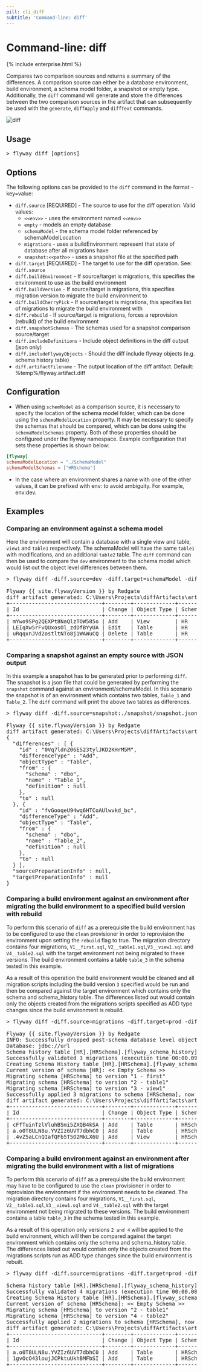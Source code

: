```yaml
---
pill: cli_diff
subtitle: 'Command-line: diff'
---
```


# Command-line: diff

{% include enterprise.html %}

Compares two comparison sources and returns a summary of the differences. A comparison source can either be a database
environment, build environment, a schema model folder, a snapshot or empty type.
Additionally, the `diff` command will generate and store the differences between the two comparison sources in the artifact
that can subsequently be used with the `generate`, `diffApply` and `diffText` commands.

<img src="assets/command-diff.png" alt="diff">

## Usage

<pre class="console"><span>&gt;</span> flyway diff [options]</pre>

## Options

The following options can be provided to the `diff` command in the format -key=value:

- `diff.source` [REQUIRED] - The source to use for the diff operation. Valid values:
    - `<<env>>` - uses the environment named `<<env>>`
    - `empty` - models an empty database
    - `schemaModel` - the schema model folder referenced by schemaModelLocation
    - `migrations` - uses a buildEnvironment represent that state of database after all migrations have
    - `snapshot:<<path>>` - uses a snapshot file at the specified path
- `diff.target` [REQUIRED] - The target to use for the diff operation. See: `diff.source`
- `diff.buildEnvironment` - If source/target is migrations, this specifies the environment to use as the build
  environment
- `diff.buildVersion` - If source/target is migrations, this specifies migration version to migrate the build
  environment to
- `diff.buildCherryPick` - If source/target is migrations, this specifies list of migrations to migrate the build
  environment with
- `diff.rebuild` - If source/target is migrations, forces a reprovision (rebuild) of the build environment
- `diff.snapshotSchemas` - The schemas used for a snapshot comparison source/target
- `diff.includeDefinitions` - Include object definitions in the diff output (json only)
- `diff.includeFlywayObjects` - Should the diff include flyway objects (e.g. schema history table)
- `diff.artifactFilename` - The output location of the diff artifact. Default: %temp%/flyway.artifact.diff

## Configuration

- When using `schemModel` as a comparison source, it is necessary to specify the location of the schema model folder,
  which can be done using the `schemaModelLocation` property.
  It may be necessary to specify the schemas that should be compared, which can be done using the `schemaModelSchemas`
  property. Both of these properties should be configured under the flyway namespace.
  Example configuration that sets these properties is shown below:

```toml
[flyway]
schemaModelLocation = "./SchemaModel"
schemaModelSchemas = ["HRSchema"]
```

- In the case where an environment shares a name with one of the other values, it can be prefixed with env: to avoid
  ambiguity. For example, env:dev.

## Examples

### Comparing an environment against a schema model

Here the environment will contain a database with a single view and table, `view1` and `table1` respectively. The
schemaModel will have the same `table1` with modifications, and an additional `table2` table.
The `diff` command can then be used to compare the `dev` environment to the schema model which would list out the object
level differences between them.
<pre class="console">&gt; flyway diff -diff.source=dev -diff.target=schemaModel -diff.artifactFilename=.\diffArtifacts\artifact

Flyway {{ site.flywayVersion }} by Redgate
diff artifact generated: C:\Users\Projects\diffArtifacts\artifact
+-----------------------------+--------+-------------+--------+----------------+
| Id                          | Change | Object Type | Schema | Name           |
+-----------------------------+--------+-------------+--------+----------------+
| mYwo9SPg2QEXPt8NaQlzTOW585o | Add    | View        | HR     | view1          |
| LEIqXw5rFvQUxosOl_zdDfBYyUA | Edit   | Table       | HR     | table1         |
| uRqqxnJVd2ostltNTo8j1WAWuCQ | Delete | Table       | HR     | table2         |
+-----------------------------+--------+-------------+--------+----------------+
</pre>

### Comparing a snapshot against an empty source with JSON output

In this example a snapshot has to be generated prior to performing `diff`. The snapshot is a json file that could be
generated by performing the `snapshot` command against an environment/schemaModel. In this scenario the snapshot is of
an environment which contains two tables, `Table_1` and `Table_2`.
The `diff` command will print the above two tables as differences.
<pre class="console">&gt; flyway diff -diff.source=snapshot:./snapshot/snapshot.json -diff.target=empty -diff.artifactFilename=.\diffArtifacts\artifact -outputType=json

Flyway {{ site.flywayVersion }} by Redgate
diff artifact generated: C:\Users\Projects\diffArtifacts\artifact
{
  "differences" : [ {
    "id" : "0Vq7ldnZ06ES23tylJKD2KHrM5M",
    "differenceType" : "Add",
    "objectType" : "Table",
    "from" : {
      "schema" : "dbo",
      "name" : "Table_1",
      "definition" : null
    },
    "to" : null
  }, {
    "id" : "fvGooqeU94wq6HTCoAUlwvkd_bc",
    "differenceType" : "Add",
    "objectType" : "Table",
    "from" : {
      "schema" : "dbo",
      "name" : "Table_2",
      "definition" : null
    },
    "to" : null
  } ],
  "sourcePreparationInfo" : null,
  "targetPreparationInfo" : null
}
</pre>

### Comparing a build environment against an environment after migrating the build environment to a specified build version with rebuild

To perform this scenario of `diff` as a prerequisite the build environment has to be configured to use
the `clean` provisioner in order to reprovision the environment upon setting the `rebuild` flag to true. The migration
directory contains four migrations, `V1__first.sql`, `V2__table1.sql`,`V3__view1.sql` and `V4__table2.sql` with the
target environment not being migrated to these versions. The build environment contains a table `table_3` in the schema tested in this example.

As a result of this operation the build environment would be cleaned and all migration scripts including the build
version `3` specified would be run and then be compared against the target environment which contains only the schema and schema_history table. The
differences listed out would contain only the objects created from the migrations scripts specified as ADD type changes since the build environment is rebuild.

<pre class="console">&gt; flyway diff -diff.source=migrations -diff.target=prod -diff.buildEnvironment="build" -diff.buildVersion="3" -diff.rebuild=true -diff.artifactFilename=.\diffArtifacts\artifact

Flyway {{ site.flywayVersion }} by Redgate
INFO: Successfully dropped post-schema database level objects (execution time 00:00.059s)
Database: jdbc://url
Schema history table [HR].[HRSchema].[flyway_schema_history] does not exist yet
Successfully validated 3 migrations (execution time 00:00.099s)
Creating Schema History table [HR].[HRSchema].[flyway_schema_history] ...
Current version of schema [HR]: << Empty Schema >>
Migrating schema [HRSchema] to version "1 - first"
Migrating schema [HRSchema] to version "2 - table1"
Migrating schema [HRSchema] to version "3 - view1"
Successfully applied 3 migrations to schema [HRSchema], now at version v3 (execution time 00:00.228s)
diff artifact generated: C:\Users\Projects\diffArtifacts\artifact
+-----------------------------+--------+-------------+----------+-----------+
| Id                          | Change | Object Type | Schema   | Name      |
+-----------------------------+--------+-------------+----------+-----------+
| cFfTuinTzlVluhBSmi5ZXQB4kSA | Add    | Table       | HRSchema | allTables |
| a.o0T8ULN8u.YVZIz6UVT7dbhC0 | Add    | Table       | HRSchema | table_1   |
| .4vZ5aLCnQIafQFb5T5O2MkLX6U | Add    | View        | HRSchema | view_1    |
+-----------------------------+--------+-------------+----------+-----------+
</pre>

### Comparing a build environment against an environment after migrating the build environment with a list of migrations

To perform this scenario of `diff` as a prerequisite the build environment may have to be configured to use
the `clean` provisioner in order to reprovision the environment if the environment needs to be cleaned. The migration
directory contains four migrations, `V1__first.sql`, `V2__table1.sql`,`V3__view1.sql` and `V4__table2.sql` with the target
environment not being migrated to these versions. The build environment contains a table `table_3` in the schema tested in this example.

As a result of this operation only versions `2 and 4` will be applied to the build environment, which will
then be compared against the target environment which contains only the schema and schema_history table. The differences listed out would
contain only the objects created from the migrations scripts run as ADD type changes since the build environment is rebuilt.

<pre class="console">&gt; flyway diff -diff.source=migrations -diff.target=prod -diff.buildEnvironment="build" -diff.buildCherryPick=["2","4"] -diff.artifactFilename=.\diffArtifacts\artifact

Schema history table [HR].[HRSchema].[flyway_schema_history] does not exist yet
Successfully validated 4 migrations (execution time 00:00.083s)
Creating Schema History table [HR].[HRSchema].[flyway_schema_history] ...
Current version of schema [HRSchema]: << Empty Schema >>
Migrating schema [HRSchema] to version "2 - table1"
Migrating schema [HRSchema] to version "4 - table2"
Successfully applied 2 migrations to schema [HRSchema], now at version v4 (execution time 00:00.137s)
diff artifact generated: C:\Users\Projects\diffArtifacts\artifact
+-----------------------------+--------+-------------+----------+---------+
| Id                          | Change | Object Type | Schema   | Name    |
+-----------------------------+--------+-------------+----------+---------+
| a.o0T8ULN8u.YVZIz6UVT7dbhC0 | Add    | Table       | HRSchema | table_1 |
| 1gvOcO43loujJCPktuUkhBMFbSI | Add    | Table       | HRSchema | table_2 |
+-----------------------------+--------+-------------+----------+---------+
</pre>